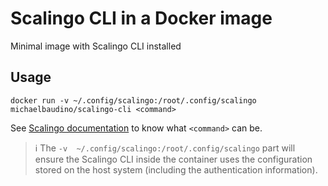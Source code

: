 # Scalingo CLI in a Docker image

Minimal image with Scalingo CLI installed

## Usage

```shell
docker run -v ~/.config/scalingo:/root/.config/scalingo michaelbaudino/scalingo-cli <command>
```

See [Scalingo documentation](https://doc.scalingo.com/platform/cli/features) to know what `<command>` can be.

> ℹ️ The `-v  ~/.config/scalingo:/root/.config/scalingo` part will ensure the Scalingo CLI inside the container uses the configuration stored on the host system  (including the authentication information).
